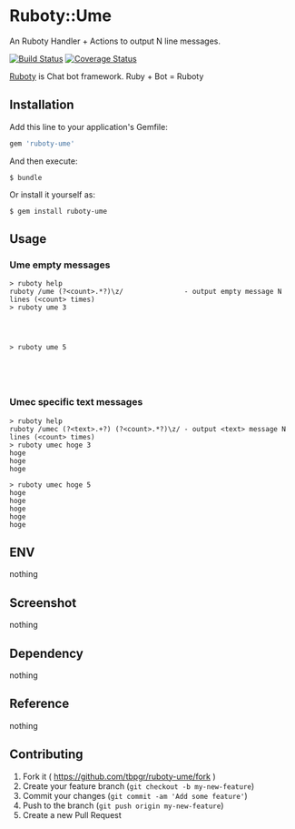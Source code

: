 # Ruboty::Ume

An Ruboty Handler + Actions to output N line messages.

[![Build Status](https://travis-ci.org/tbpgr/ruboty-ume.png?branch=master)](https://travis-ci.org/tbpgr/ruboty-ume)
[![Coverage Status](https://coveralls.io/repos/tbpgr/ruboty-ume/badge.png)](https://coveralls.io/r/tbpgr/ruboty-ume)

[Ruboty](https://github.com/r7kamura/ruboty) is Chat bot framework. Ruby + Bot = Ruboty

## Installation

Add this line to your application's Gemfile:

```ruby
gem 'ruboty-ume'
```

And then execute:

    $ bundle

Or install it yourself as:

    $ gem install ruboty-ume

## Usage
### Ume empty messages

~~~
> ruboty help
ruboty /ume (?<count>.*?)\z/               - output empty message N lines (<count> times)
> ruboty ume 3




> ruboty ume 5





~~~

### Umec specific text messages

~~~
> ruboty help
ruboty /umec (?<text>.+?) (?<count>.*?)\z/ - output <text> message N lines (<count> times)
> ruboty umec hoge 3
hoge
hoge
hoge

> ruboty umec hoge 5
hoge
hoge
hoge
hoge
hoge

~~~

## ENV
nothing

## Screenshot
nothing

## Dependency
nothing

## Reference
nothing

## Contributing

1. Fork it ( https://github.com/tbpgr/ruboty-ume/fork )
2. Create your feature branch (`git checkout -b my-new-feature`)
3. Commit your changes (`git commit -am 'Add some feature'`)
4. Push to the branch (`git push origin my-new-feature`)
5. Create a new Pull Request
